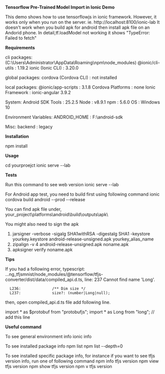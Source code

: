 **Tensorflow Pre-Trained Model Import in Ionic Demo**

This demo shows how to use tensorflowjs in ionic framework.
However, it works only when you run on the server. ie. http://localhost:8100/ionic-lab
It doesn't work when you build apk for android then install apk file on an Andorid phone.
In detail,tf.loadModel not working it shows "TypeError: Failed to fetch"

**Requirements**

cli packages: (C:\Users\Administrator\AppData\Roaming\npm\node_modules)
    @ionic/cli-utils  : 1.19.2
    ionic (Ionic CLI) : 3.20.0

global packages:
    cordova (Cordova CLI) : not installed

local packages:
    @ionic/app-scripts : 3.1.8
    Cordova Platforms  : none
    Ionic Framework    : ionic-angular 3.9.2

System:
    Android SDK Tools : 25.2.5
    Node              : v8.9.1
    npm               : 5.6.0
    OS                : Windows 10

Environment Variables:
    ANDROID_HOME : F:\android-sdk

Misc:
    backend : legacy


**Installation**

npm install

**Usage**

cd yourproejct
ionic serve --lab

**Tests**

Run this command to see web version
ionic serve --lab 

For Android app test, you need to build first using following command
ionic cordova build android --prod --release

You can find apk file under,
your_project\platforms\android\build\outputs\apk\

You might also need to sign the apk
1) jarsigner -verbose -sigalg SHA1withRSA -digestalg SHA1 -keystore yourkey.keystore android-release-unsigned.apk yourkey_alias_name
2) zipalign -v 4 android-release-unsigned.apk noname.apk
3) apksigner verify noname.apk


**Tips**

If you had a following error,
typescript: ...ng_tfjsmnist/node_modules/@tensorflow/tfjs-converter/dist/data/compiled_api.d.ts, line: 237
             Cannot find name 'Long'.

      L236:              /** Dim size */
      L237:              size?: (number|Long|null);

then, open compiled_api.d.ts file add following line.      
      
import * as $protobuf from "protobufjs";
import * as Long from "long"; // add this line


**Useful command**

To see general environment info
ionic info

To see installed package info
npm list
npm list --depth=0

To see installed specific package info, for instance if you want to see tfjs version info, run one of following command
npm info tfjs version
npm view tfjs version
npm show tfjs version
npm v tfjs version